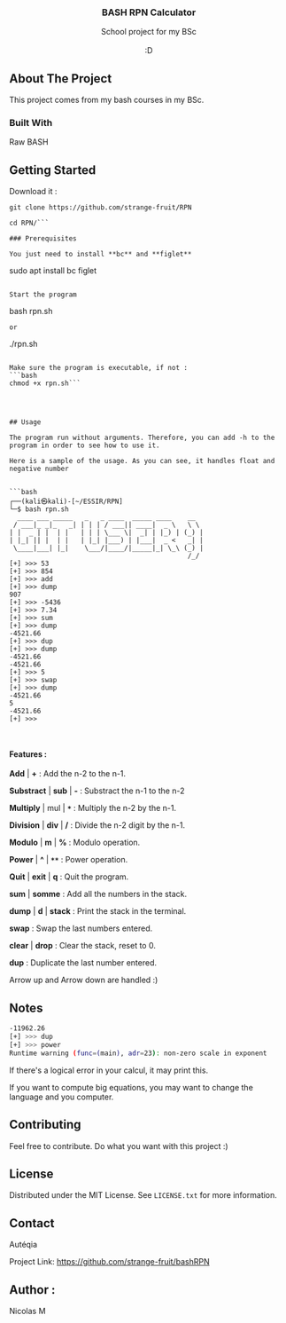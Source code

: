 

<div align="center">
 

  <h3 align="center">BASH RPN Calculator</h3>

  <p align="center">
School project for my BSc
    <br />
    <br />
:D
  </p>
</div>



## About The Project


This project comes from my bash courses in my BSc. 

### Built With

Raw BASH

## Getting Started

Download it :

```
git clone https://github.com/strange-fruit/RPN 
```

```
cd RPN/```

### Prerequisites

You just need to install **bc** and **figlet**

```
sudo apt install bc figlet
```

Start the program
  ```
bash rpn.sh
  ```
or
```
./rpn.sh
```

Make sure the program is executable, if not : 
```bash
chmod +x rpn.sh```




## Usage

The program run without arguments. Therefore, you can add -h to the program in order to see how to use it.

Here is a sample of the usage. As you can see, it handles float and negative number


```bash
┌──(kali㉿kali)-[~/ESSIR/RPN]
└─$ bash rpn.sh
  ____ ___ _____   _   _ ____  _____ ____    __   
 / ___|_ _|_   _| | | | / ___|| ____|  _ \   \ \  
| |  _ | |  | |   | | | \___ \|  _| | |_) | (_) | 
| |_| || |  | |   | |_| |___) | |___|  _ <   _| | 
 \____|___| |_|    \___/|____/|_____|_| \_\ (_) | 
                                             /_/  
[+] >>> 53
[+] >>> 854
[+] >>> add
[+] >>> dump
907
[+] >>> -5436
[+] >>> 7.34
[+] >>> sum
[+] >>> dump
-4521.66
[+] >>> dup
[+] >>> dump
-4521.66
-4521.66
[+] >>> 5
[+] >>> swap
[+] >>> dump
-4521.66
5
-4521.66
[+] >>> 



```


#### Features :

**Add** | **+** : Add the n-2 to the n-1. 

**Substract** | **sub** | **-** : Substract the n-1 to the n-2

**Multiply** | mul | **`*`** : Multiply the n-2 by the n-1.

**Division** | **div** | **/** : Divide the n-2 digit by the n-1.

**Modulo** | **m** | **%** : Modulo operation.

**Power** | **^** | **``**``** : Power operation.

**Quit** | **exit** | **q** : Quit the program.

**sum** | **somme** : Add all the numbers in the stack.

**dump** | **d** | **stack** : Print the stack in the terminal.

**swap** : Swap the last numbers entered.

**clear** | **drop** : Clear the stack, reset to 0.

**dup** : Duplicate the last number entered.


Arrow up and Arrow down are handled :)


## Notes 

```bash
-11962.26
[+] >>> dup
[+] >>> power
Runtime warning (func=(main), adr=23): non-zero scale in exponent
```
If there's a logical error in your calcul, it may print this. 

If you want to compute big equations, you may want to change the language and you computer.


## Contributing

Feel free to contribute. Do what you want with this project :)


## License

Distributed under the MIT License. See `LICENSE.txt` for more information.


## Contact

Autéqia

Project Link: https://github.com/strange-fruit/bashRPN


## Author : 

Nicolas M